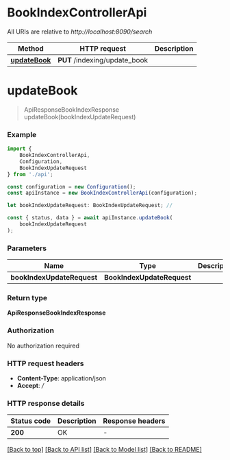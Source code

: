 # BookIndexControllerApi

All URIs are relative to *http://localhost:8090/search*

|Method | HTTP request | Description|
|------------- | ------------- | -------------|
|[**updateBook**](#updatebook) | **PUT** /indexing/update_book | |

# **updateBook**
> ApiResponseBookIndexResponse updateBook(bookIndexUpdateRequest)


### Example

```typescript
import {
    BookIndexControllerApi,
    Configuration,
    BookIndexUpdateRequest
} from './api';

const configuration = new Configuration();
const apiInstance = new BookIndexControllerApi(configuration);

let bookIndexUpdateRequest: BookIndexUpdateRequest; //

const { status, data } = await apiInstance.updateBook(
    bookIndexUpdateRequest
);
```

### Parameters

|Name | Type | Description  | Notes|
|------------- | ------------- | ------------- | -------------|
| **bookIndexUpdateRequest** | **BookIndexUpdateRequest**|  | |


### Return type

**ApiResponseBookIndexResponse**

### Authorization

No authorization required

### HTTP request headers

 - **Content-Type**: application/json
 - **Accept**: */*


### HTTP response details
| Status code | Description | Response headers |
|-------------|-------------|------------------|
|**200** | OK |  -  |

[[Back to top]](#) [[Back to API list]](../README.md#documentation-for-api-endpoints) [[Back to Model list]](../README.md#documentation-for-models) [[Back to README]](../README.md)


